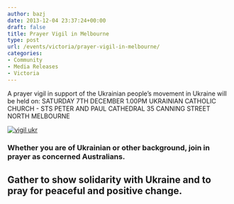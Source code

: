```yaml
---
author: bazj
date: 2013-12-04 23:37:24+00:00
draft: false
title: Prayer Vigil in Melbourne
type: post
url: /events/victoria/prayer-vigil-in-melbourne/
categories:
- Community
- Media Releases
- Victoria
---
```


A prayer vigil in support of the Ukrainian people’s movement in Ukraine will be held on:
SATURDAY 7TH DECEMBER 1.00PM
UKRAINIAN CATHOLIC CHURCH - STS PETER AND PAUL CATHEDRAL
35 CANNING STREET
NORTH MELBOURNE

[![vigil ukr](http://www.ozeukes.com/wp-content/uploads/2013/12/vigil-ukr.jpg)
](http://www.ozeukes.com/wp-content/uploads/2013/12/vigil-ukr.jpg)


### **Whether you are of Ukrainian or other background, join in prayer as concerned Australians.**




## **Gather to show solidarity with Ukraine and to pray for peaceful and positive change.**
